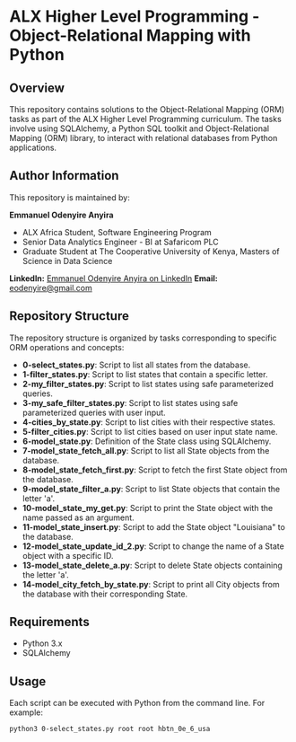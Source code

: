 # ALX Higher Level Programming - Object-Relational Mapping with Python

## Overview

This repository contains solutions to the Object-Relational Mapping (ORM) tasks as part of the ALX Higher Level Programming curriculum. The tasks involve using SQLAlchemy, a Python SQL toolkit and Object-Relational Mapping (ORM) library, to interact with relational databases from Python applications.

## Author Information

This repository is maintained by:

**Emmanuel Odenyire Anyira**

- ALX Africa Student, Software Engineering Program
- Senior Data Analytics Engineer - BI at Safaricom PLC
- Graduate Student at The Cooperative University of Kenya, Masters of Science in Data Science

**LinkedIn:** [Emmanuel Odenyire Anyira on LinkedIn](https://www.linkedin.com/in/emmanuelodenyire/)
**Email:** eodenyire@gmail.com

## Repository Structure

The repository structure is organized by tasks corresponding to specific ORM operations and concepts:

- **0-select_states.py**: Script to list all states from the database.
- **1-filter_states.py**: Script to list states that contain a specific letter.
- **2-my_filter_states.py**: Script to list states using safe parameterized queries.
- **3-my_safe_filter_states.py**: Script to list states using safe parameterized queries with user input.
- **4-cities_by_state.py**: Script to list cities with their respective states.
- **5-filter_cities.py**: Script to list cities based on user input state name.
- **6-model_state.py**: Definition of the State class using SQLAlchemy.
- **7-model_state_fetch_all.py**: Script to list all State objects from the database.
- **8-model_state_fetch_first.py**: Script to fetch the first State object from the database.
- **9-model_state_filter_a.py**: Script to list State objects that contain the letter 'a'.
- **10-model_state_my_get.py**: Script to print the State object with the name passed as an argument.
- **11-model_state_insert.py**: Script to add the State object "Louisiana" to the database.
- **12-model_state_update_id_2.py**: Script to change the name of a State object with a specific ID.
- **13-model_state_delete_a.py**: Script to delete State objects containing the letter 'a'.
- **14-model_city_fetch_by_state.py**: Script to print all City objects from the database with their corresponding State.

## Requirements

- Python 3.x
- SQLAlchemy

## Usage

Each script can be executed with Python from the command line. For example:

```bash
python3 0-select_states.py root root hbtn_0e_6_usa

